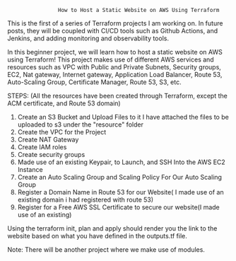                    How to Host a Static Website on AWS Using Terraform

This is the first of a series of Terraform projects I am working on. In future posts, they will be coupled with CI/CD tools such as Github Actions, and Jenkins, and adding monitoring and observability tools.

In this beginner project, we will learn how to host a static website on AWS using Terraform! This project makes use of different AWS services and resources such as VPC with Public and Private Subnets, Security groups, EC2, Nat gateway, Internet gateway, Application Load Balancer, Route 53, Auto-Scaling Group, Certificate Manager, Route 53, S3, etc.


STEPS: (All the resources have been created through Terraform, except the ACM certificate, and Route 53 domain)

1. Create an S3 Bucket and Upload Files to it
    I have attached the files to be uploaded to s3 under the "resource" folder
2. Create the VPC for the Project
3. Create NAT Gateway
4. Create IAM roles
5. Create security groups
6. Made use of an existing Keypair, to Launch, and SSH Into the AWS EC2 Instance
7. Create an Auto Scaling Group and Scaling Policy For Our Auto Scaling Group
8. Register a Domain Name in Route 53 for our Website( I made use of an existing domain i had registered with route 53)
9. Register for a Free AWS SSL Certificate to secure our website(I made use of an existing)

Using the terraform init,  plan and apply should render you the link to the website based on what you have defined in the outputs.tf file.

Note: There will be another project where we make use of modules. 
